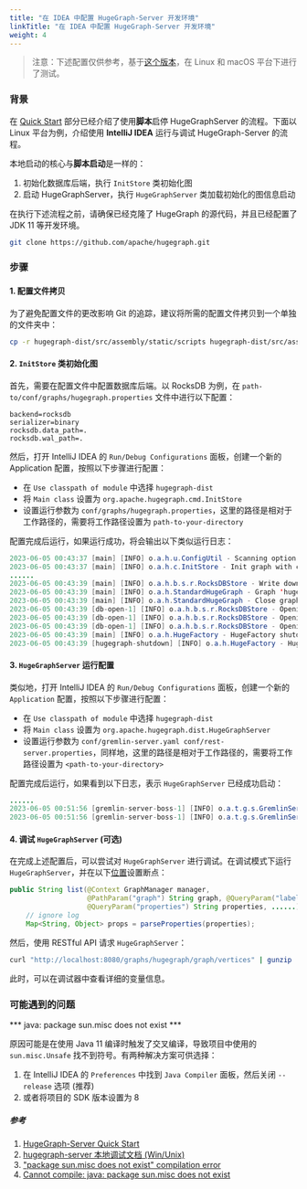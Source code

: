 ```yaml
---
title: "在 IDEA 中配置 HugeGraph-Server 开发环境"
linkTitle: "在 IDEA 中配置 HugeGraph-Server 开发环境"
weight: 4
---
```


> 注意：下述配置仅供参考，基于[这个版本](https://github.com/apache/incubator-hugegraph/commit/a946ad1de4e8f922251a5241ffc957c33379677f)，在 Linux 和 macOS 平台下进行了测试。

### 背景

在 [Quick Start](/docs/quickstart/hugegraph-server/) 部分已经介绍了使用**脚本**启停 HugeGraphServer 的流程。下面以 Linux 平台为例，介绍使用 **IntelliJ IDEA** 运行与调试 HugeGraph-Server 的流程。

本地启动的核心与**脚本启动**是一样的：

1. 初始化数据库后端，执行 `InitStore` 类初始化图
2. 启动 HugeGraphServer，执行 `HugeGraphServer` 类加载初始化的图信息启动

在执行下述流程之前，请确保已经克隆了 HugeGraph 的源代码，并且已经配置了 JDK 11 等开发环境。

```bash
git clone https://github.com/apache/hugegraph.git
```

### 步骤

#### 1. 配置文件拷贝

为了避免配置文件的更改影响 Git 的追踪，建议将所需的配置文件拷贝到一个单独的文件夹中：

```bash
cp -r hugegraph-dist/src/assembly/static/scripts hugegraph-dist/src/assembly/static/conf path-to-your-directory
```

#### 2. `InitStore` 类初始化图

首先，需要在配置文件中配置数据库后端。以 RocksDB 为例，在 `path-to/conf/graphs/hugegraph.properties` 文件中进行以下配置：

```properties
backend=rocksdb
serializer=binary
rocksdb.data_path=.
rocksdb.wal_path=.
```

然后，打开 IntelliJ IDEA 的 `Run/Debug Configurations` 面板，创建一个新的 Application 配置，按照以下步骤进行配置：

- 在 `Use classpath of module` 中选择 `hugegraph-dist`
- 将 `Main class` 设置为 `org.apache.hugegraph.cmd.InitStore`
- 设置运行参数为 `conf/graphs/hugegraph.properties`，这里的路径是相对于工作路径的，需要将工作路径设置为 `path-to-your-directory`

配置完成后运行，如果运行成功，将会输出以下类似运行日志：

```java
2023-06-05 00:43:37 [main] [INFO] o.a.h.u.ConfigUtil - Scanning option 'graphs' directory './conf/graphs'
2023-06-05 00:43:37 [main] [INFO] o.a.h.c.InitStore - Init graph with config file: ./conf/graphs/hugegraph.properties
......
2023-06-05 00:43:39 [main] [INFO] o.a.h.b.s.r.RocksDBStore - Write down the backend version: 1.11
2023-06-05 00:43:39 [main] [INFO] o.a.h.StandardHugeGraph - Graph 'hugegraph' has been initialized
2023-06-05 00:43:39 [main] [INFO] o.a.h.StandardHugeGraph - Close graph standardhugegraph[hugegraph]
2023-06-05 00:43:39 [db-open-1] [INFO] o.a.h.b.s.r.RocksDBStore - Opening RocksDB with data path: ./m
2023-06-05 00:43:39 [db-open-1] [INFO] o.a.h.b.s.r.RocksDBStore - Opening RocksDB with data path: ./s
2023-06-05 00:43:39 [db-open-1] [INFO] o.a.h.b.s.r.RocksDBStore - Opening RocksDB with data path: ./g
2023-06-05 00:43:39 [main] [INFO] o.a.h.HugeFactory - HugeFactory shutdown
2023-06-05 00:43:39 [hugegraph-shutdown] [INFO] o.a.h.HugeFactory - HugeGraph is shutting down
```

#### 3. `HugeGraphServer` 运行配置

类似地，打开 IntelliJ IDEA 的 `Run/Debug Configurations` 面板，创建一个新的 `Application` 配置，按照以下步骤进行配置：

- 在 `Use classpath of module` 中选择 `hugegraph-dist`
- 将 `Main class` 设置为 `org.apache.hugegraph.dist.HugeGraphServer`
- 设置运行参数为 `conf/gremlin-server.yaml conf/rest-server.properties`，同样地，这里的路径是相对于工作路径的，需要将工作路径设置为 `<path-to-your-directory>`

配置完成后运行，如果看到以下日志，表示 `HugeGraphServer` 已经成功启动：

```java
......
2023-06-05 00:51:56 [gremlin-server-boss-1] [INFO] o.a.t.g.s.GremlinServer - Gremlin Server configured with worker thread pool of 1, gremlin pool of 8 and boss thread pool of 1.
2023-06-05 00:51:56 [gremlin-server-boss-1] [INFO] o.a.t.g.s.GremlinServer - Channel started at port 8182.
```

#### 4. 调试 `HugeGraphServer` (可选)

在完成上述配置后，可以尝试对 `HugeGraphServer` 进行调试。在调试模式下运行 `HugeGraphServer`，并在以下[位置](https://github.com/apache/hugegraph/blob/a946ad1de4e8f922251a5241ffc957c33379677f/hugegraph-api/src/main/java/org/apache/hugegraph/api/graph/VertexAPI.java#L238)设置断点：

```java
public String list(@Context GraphManager manager,
                   @PathParam("graph") String graph, @QueryParam("label") String label,
                   @QueryParam("properties") String properties, ......) {
    // ignore log
    Map<String, Object> props = parseProperties(properties);
```

然后，使用 RESTful API 请求 `HugeGraphServer`：

```bash
curl "http://localhost:8080/graphs/hugegraph/graph/vertices" | gunzip
```

此时，可以在调试器中查看详细的变量信息。

### 可能遇到的问题

*** java: package sun.misc does not exist ***

原因可能是在使用 Java 11 编译时触发了交叉编译，导致项目中使用的 `sun.misc.Unsafe` 找不到符号。有两种解决方案可供选择：

1. 在 IntelliJ IDEA 的 `Preferences` 中找到 `Java Compiler` 面板，然后关闭 `--release` 选项 (推荐)
2. 或者将项目的 SDK 版本设置为 8

##### 参考

1. [HugeGraph-Server Quick Start](/docs/quickstart/hugegraph-server/)
2. [hugegraph-server 本地调试文档 (Win/Unix)](https://gist.github.com/imbajin/1661450f000cd62a67e46d4f1abfe82c)
3. ["package sun.misc does not exist" compilation error](https://youtrack.jetbrains.com/issue/IDEA-180033)
4. [Cannot compile: java: package sun.misc does not exist](https://youtrack.jetbrains.com/issue/IDEA-201168)

